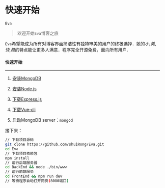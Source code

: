 # 快速开始

`Eva`

> 欢迎开始`Eva`博客之旅

`Eva`希望能成为所有对博客界面简洁性有独特审美的用户的终极选择．她的*小*,*美*,*快*,*稳*的特点能让更多人满意．程序完全开源免费，面向所有用户．



#### 快速开始

------

1. [安装MongoDB](https://jockchou.gitbooks.io/getting-started-with-mongodb/content/book/install.html)


1. [安装Node.js](https://nodejs.org/zh-cn/)
2. [下载Express.js](https://expressjs.com/zh-cn/starter/installing.html)
3. [下载Vue-cli](https://cn.vuejs.org/v2/guide/installation.html)
4. 启动MongoDB server：`mongod`

接下来：

```bash
// 下载项目源码
git clone https://github.com/shuiRong/Eva.git
cd Eva
// 下载项目依赖包
npm install
// 运行后端服务器
cd BackEnd && node ./bin/www
// 运行前端服务
cd FrontEnd && npm run dev
// 等待程序自动打开网页(8080端口)
```



